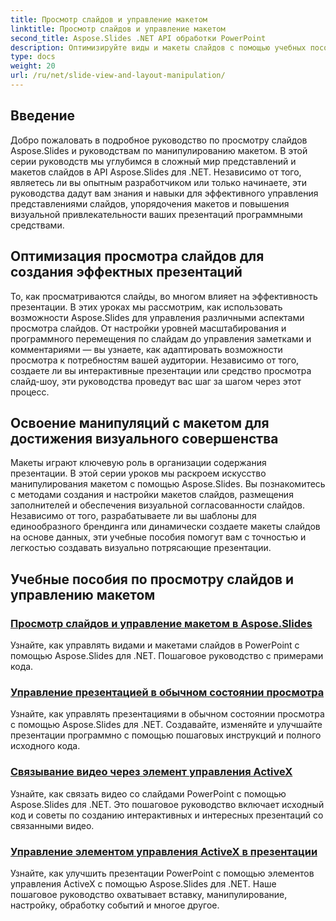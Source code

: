 ```yaml
---
title: Просмотр слайдов и управление макетом
linktitle: Просмотр слайдов и управление макетом
second_title: Aspose.Slides .NET API обработки PowerPoint
description: Оптимизируйте виды и макеты слайдов с помощью учебных пособий по просмотру слайдов и управлению макетом Aspose.Slides. Повысьте эффективность презентации и визуальное качество с помощью мощных инструментов .NET.
type: docs
weight: 20
url: /ru/net/slide-view-and-layout-manipulation/
---
```


## Введение

Добро пожаловать в подробное руководство по просмотру слайдов Aspose.Slides и руководствам по манипулированию макетом. В этой серии руководств мы углубимся в сложный мир представлений и макетов слайдов в API Aspose.Slides для .NET. Независимо от того, являетесь ли вы опытным разработчиком или только начинаете, эти руководства дадут вам знания и навыки для эффективного управления представлениями слайдов, упорядочения макетов и повышения визуальной привлекательности ваших презентаций программными средствами.

## Оптимизация просмотра слайдов для создания эффектных презентаций

То, как просматриваются слайды, во многом влияет на эффективность презентации. В этих уроках мы рассмотрим, как использовать возможности Aspose.Slides для управления различными аспектами просмотра слайдов. От настройки уровней масштабирования и программного перемещения по слайдам до управления заметками и комментариями — вы узнаете, как адаптировать возможности просмотра к потребностям вашей аудитории. Независимо от того, создаете ли вы интерактивные презентации или средство просмотра слайд-шоу, эти руководства проведут вас шаг за шагом через этот процесс.

## Освоение манипуляций с макетом для достижения визуального совершенства

Макеты играют ключевую роль в организации содержания презентации. В этой серии уроков мы раскроем искусство манипулирования макетом с помощью Aspose.Slides. Вы познакомитесь с методами создания и настройки макетов слайдов, размещения заполнителей и обеспечения визуальной согласованности слайдов. Независимо от того, разрабатываете ли вы шаблоны для единообразного брендинга или динамически создаете макеты слайдов на основе данных, эти учебные пособия помогут вам с точностью и легкостью создавать визуально потрясающие презентации.

## Учебные пособия по просмотру слайдов и управлению макетом
### [Просмотр слайдов и управление макетом в Aspose.Slides](./slide-view-and-layout-manipulation/)
Узнайте, как управлять видами и макетами слайдов в PowerPoint с помощью Aspose.Slides для .NET. Пошаговое руководство с примерами кода.
### [Управление презентацией в обычном состоянии просмотра](./manage-presentation-normal-view-state/)
Узнайте, как управлять презентациями в обычном состоянии просмотра с помощью Aspose.Slides для .NET. Создавайте, изменяйте и улучшайте презентации программно с помощью пошаговых инструкций и полного исходного кода.
### [Связывание видео через элемент управления ActiveX](./linking-video-activex-control/)
Узнайте, как связать видео со слайдами PowerPoint с помощью Aspose.Slides для .NET. Это пошаговое руководство включает исходный код и советы по созданию интерактивных и интересных презентаций со связанными видео.
### [Управление элементом управления ActiveX в презентации](./manage-activex-control/)
Узнайте, как улучшить презентации PowerPoint с помощью элементов управления ActiveX с помощью Aspose.Slides для .NET. Наше пошаговое руководство охватывает вставку, манипулирование, настройку, обработку событий и многое другое.